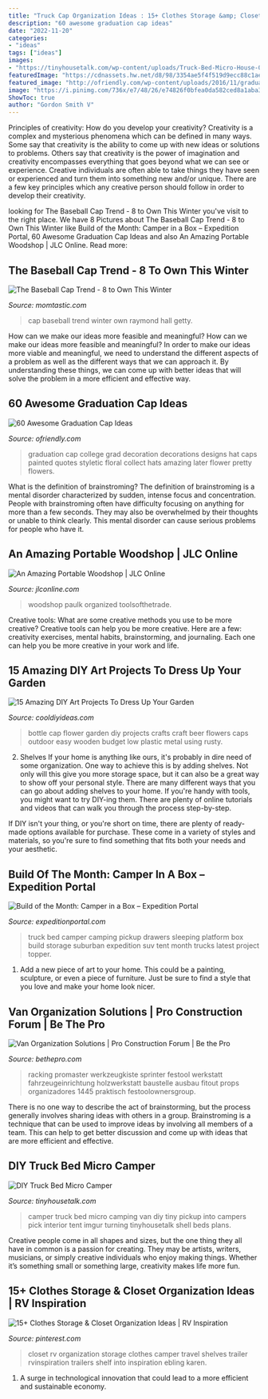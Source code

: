 ```yaml
---
title: "Truck Cap Organization Ideas : 15+ Clothes Storage &amp; Closet Organization Ideas"
description: "60 awesome graduation cap ideas"
date: "2022-11-20"
categories:
- "ideas"
tags: ["ideas"]
images:
- "https://tinyhousetalk.com/wp-content/uploads/Truck-Bed-Micro-House-001.jpg"
featuredImage: "https://cdnassets.hw.net/d8/98/3354ae5f4f519d9ecc88c1aecb2e/frane-an-amazing-portable-woodshop-1.jpg"
featured_image: "http://ofriendly.com/wp-content/uploads/2016/11/graduation-caps/55-graduation-cap-ideas.jpg"
image: "https://i.pinimg.com/736x/e7/48/26/e74826f0bfea0da582ced8a1aba304b2.jpg"
ShowToc: true
author: "Gordon Smith V"
---
```



Principles of creativity: How do you develop your creativity?
Creativity is a complex and mysterious phenomena which can be defined in many ways. Some say that creativity is the ability to come up with new ideas or solutions to problems. Others say that creativity is the power of imagination and creativity encompasses everything that goes beyond what we can see or experience. Creative individuals are often able to take things they have seen or experienced and turn them into something new and/or unique. There are a few key principles which any creative person should follow in order to develop their creativity.

	

		
looking for The Baseball Cap Trend - 8 to Own This Winter you've visit to the right place. We have 8 Pictures about The Baseball Cap Trend - 8 to Own This Winter like Build of the Month: Camper in a Box – Expedition Portal, 60 Awesome Graduation Cap Ideas and also An Amazing Portable Woodshop | JLC Online. Read more:
		
    
## The Baseball Cap Trend - 8 To Own This Winter

<img loading=lazy src="https://cdn1-www.momtastic.com/assets/uploads/2015/11/baseball-cap.jpg" onerror="this.onerror=null;this.src='https://tse1.mm.bing.net/th?id=OIP.fXPL_esAo_hUvV_k4B1XHAHaKL&amp;pid=15.1';" alt="The Baseball Cap Trend - 8 to Own This Winter">

_Source: momtastic.com_

>cap baseball trend winter own raymond hall getty. 

	

How can we make our ideas more feasible and meaningful?
How can we make our ideas more feasible and meaningful? In order to make our ideas more viable and meaningful, we need to understand the different aspects of a problem as well as the different ways that we can approach it. By understanding these things, we can come up with better ideas that will solve the problem in a more efficient and effective way.

    
## 60 Awesome Graduation Cap Ideas

<img loading=lazy src="http://ofriendly.com/wp-content/uploads/2016/11/graduation-caps/55-graduation-cap-ideas.jpg" onerror="this.onerror=null;this.src='https://tse3.mm.bing.net/th?id=OIP.2aAxFEWlYzqSZaip90Xx4QHaJ4&amp;pid=15.1';" alt="60 Awesome Graduation Cap Ideas">

_Source: ofriendly.com_

>graduation cap college grad decoration decorations designs hat caps painted quotes styletic floral collect hats amazing later flower pretty flowers. 

	

What is the definition of brainstroming?
The definition of brainstroming is a mental disorder characterized by sudden, intense focus and concentration. People with brainstroming often have difficulty focusing on anything for more than a few seconds. They may also be overwhelmed by their thoughts or unable to think clearly. This mental disorder can cause serious problems for people who have it.

    
## An Amazing Portable Woodshop | JLC Online

<img loading=lazy src="https://cdnassets.hw.net/d8/98/3354ae5f4f519d9ecc88c1aecb2e/frane-an-amazing-portable-woodshop-1.jpg" onerror="this.onerror=null;this.src='https://tse4.mm.bing.net/th?id=OIP.zDf-juITxduAwC5KJ_QM6QHaFV&amp;pid=15.1';" alt="An Amazing Portable Woodshop | JLC Online">

_Source: jlconline.com_

>woodshop paulk organized toolsofthetrade. 

	

Creative tools: What are some creative methods you use to be more creative?
Creative tools can help you be more creative. Here are a few: creativity exercises, mental habits, brainstorming, and journaling. Each one can help you be more creative in your work and life.

    
## 15 Amazing DIY Art Projects To Dress Up Your Garden

<img loading=lazy src="http://cooldiyideas.com/wp-content/uploads/2016/02/Bottle-Cap-Flower.jpg" onerror="this.onerror=null;this.src='https://tse3.mm.bing.net/th?id=OIP.ee_9pFegkQ8qBiHzzBAI9QHaLj&amp;pid=15.1';" alt="15 Amazing DIY Art Projects To Dress Up Your Garden">

_Source: cooldiyideas.com_

>bottle cap flower garden diy projects crafts craft beer flowers caps outdoor easy wooden budget low plastic metal using rusty. 

	

2. Shelves
If your home is anything like ours, it's probably in dire need of some organization. One way to achieve this is by adding shelves. Not only will this give you more storage space, but it can also be a great way to show off your personal style.
There are many different ways that you can go about adding shelves to your home. If you're handy with tools, you might want to try DIY-ing them. There are plenty of online tutorials and videos that can walk you through the process step-by-step.

If DIY isn't your thing, or you're short on time, there are plenty of ready-made options available for purchase. These come in a variety of styles and materials, so you're sure to find something that fits both your needs and your aesthetic.

    
## Build Of The Month: Camper In A Box – Expedition Portal

<img loading=lazy src="http://expeditionportal.com/media/2015/04/IMG_1212.jpg" onerror="this.onerror=null;this.src='https://tse3.mm.bing.net/th?id=OIP.trKlUq3ATwQaBr6OKiT2zgHaFj&amp;pid=15.1';" alt="Build of the Month: Camper in a Box – Expedition Portal">

_Source: expeditionportal.com_

>truck bed camper camping pickup drawers sleeping platform box build storage suburban expedition suv tent month trucks latest project topper. 

	

1. Add a new piece of art to your home. This could be a painting, sculpture, or even a piece of furniture. Just be sure to find a style that you love and make your home look nicer.

    
## Van Organization Solutions | Pro Construction Forum | Be The Pro

<img loading=lazy src="https://bethepro.com/wp-content/uploads/2013/12/IMG_1445.jpg" onerror="this.onerror=null;this.src='https://tse4.mm.bing.net/th?id=OIP.r9zskYuMT4IvF-3IdWIwKAHaJ4&amp;pid=15.1';" alt="Van Organization Solutions | Pro Construction Forum | Be the Pro">

_Source: bethepro.com_

>racking promaster werkzeugkiste sprinter festool werkstatt fahrzeugeinrichtung holzwerkstatt baustelle ausbau fitout props organizadores 1445 praktisch festoolownersgroup. 

	

There is no one way to describe the act of brainstorming, but the process generally involves sharing ideas with others in a group. Brainstroming is a technique that can be used to improve ideas by involving all members of a team. This can help to get better discussion and come up with ideas that are more efficient and effective.

    
## DIY Truck Bed Micro Camper

<img loading=lazy src="https://tinyhousetalk.com/wp-content/uploads/Truck-Bed-Micro-House-001.jpg" onerror="this.onerror=null;this.src='https://tse3.mm.bing.net/th?id=OIP.y3tt48JzDgSka6yFH0DBeAHaEK&amp;pid=15.1';" alt="DIY Truck Bed Micro Camper">

_Source: tinyhousetalk.com_

>camper truck bed micro camping van diy tiny pickup into campers pick interior tent imgur turning tinyhousetalk shell beds plans. 

	

Creative people come in all shapes and sizes, but the one thing they all have in common is a passion for creating. They may be artists, writers, musicians, or simply creative individuals who enjoy making things. Whether it’s something small or something large, creativity makes life more fun.

    
## 15+ Clothes Storage &amp; Closet Organization Ideas | RV Inspiration

<img loading=lazy src="https://i.pinimg.com/736x/e7/48/26/e74826f0bfea0da582ced8a1aba304b2.jpg" onerror="this.onerror=null;this.src='https://tse1.mm.bing.net/th?id=OIP.FsCjMYHo71S-NDN2vM1FzQHaJ4&amp;pid=15.1';" alt="15+ Clothes Storage &amp; Closet Organization Ideas | RV Inspiration">

_Source: pinterest.com_

>closet rv organization storage clothes camper travel shelves trailer rvinspiration trailers shelf into inspiration ebling karen. 

	

1. A surge in technological innovation that could lead to a more efficient and sustainable economy. 

